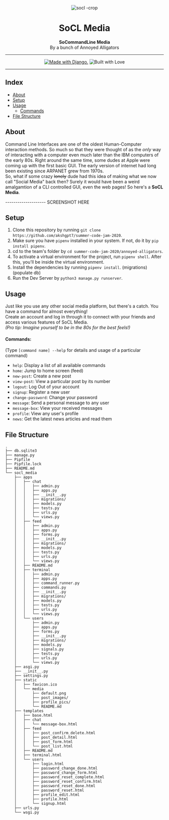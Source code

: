 <div align="center">
  
![socl -crop](https://user-images.githubusercontent.com/20405311/89612675-021b5700-d89e-11ea-8c0e-f6825f1672fd.jpg)
# SoCL Media 
**SoCommandLine Media**<br>
By a bunch of Annoyed Alligators
  
---

<a href="http://www.djangoproject.com/"><img src="https://www.djangoproject.com/m/img/badges/djangomade124x25.gif" border="0" alt="Made with Django." title="Made with Django." /></a>  ![Built with Love](https://img.shields.io/badge/Built%20With-%E2%99%A5-critical?style=for-the-badge&logo=ko-fi)

---

</div>

## Index
- [About](#about)
- [Setup](#setup)
- [Usage](#usage)
  - [Commands](#commands)
- [File Structure](#file-structure)


## About
Command Line Interfaces are one of the oldest Human-Computer interaction methods. So much so that they were thought of as the *only* way of interacting with a computer even much later than the IBM computers of the early 80s. Right around the same time, some dudes at Apple were coming up with the first basic GUI. The early version of internet had long been existing since ARPANET grew from 1970s. <br>
So, what if some crazy ~~lonely~~ dude had this idea of making what we now call "Social Media" back then?
Surely it would have been a weird amalgamtion of a CLI controlled GUI, even the web pages! So here's a **SoCL Media**.


-------------------- SCREENSHOT HERE

## Setup
1. Clone this repository by running `git clone https://github.com/akshgpt7/summer-code-jam-2020`.
2. Make sure you have `pipenv` installed in your system. If not, do it by `pip install pipenv`.
3. cd to the team's folder by `cd summer-code-jam-2020/annoyed-alligators`.
4. To activate a virtual environment for the project, run `pipenv shell`. After this, you'll be inside the virtual environment.
5. Install the dependencies by running `pipenv install`.
(migrations)
(populate db)
6. Run the Dev Server by `python3 manage.py runserver`.

## Usage
Just like you use any other social media platform, but there's a catch. You have a command for almost everything!<br>
Create an account and log in through it to connect with your friends and access various features of SoCL Media.<br>
*(Pro tip: Imagine yourself to be in the 80s for the best feels!)*

#### Commands:
(Type `[command name] --help` for details and usage of a particular command)
- `help`: Display a list of all available commands
- `home`: Jump to home screen (feed)
- `new-post`: Create a new post
- `view-post`: View a particular post by its number
- `logout`: Log Out of your account
- `signup`: Register a new user
- `change-password`: Change your password
- `message`: Send a personal message to any user
- `message-box`: View your received messages
- `profile`: View any user's profile 
- `news`: Get the latest news articles and read them

## File Structure
```
.
├── db.sqlite3
├── manage.py
├── Pipfile
├── Pipfile.lock
├── README.md
└── socl_media
    ├── apps
    │   ├── chat
    │   │   ├── admin.py
    │   │   ├── apps.py
    │   │   ├── __init__.py
    │   │   ├── migrations/
    │   │   ├── models.py
    │   │   ├── tests.py
    │   │   ├── urls.py
    │   │   └── views.py
    │   ├── feed
    │   │   ├── admin.py
    │   │   ├── apps.py
    │   │   ├── forms.py
    │   │   ├── __init__.py
    │   │   ├── migrations/
    │   │   ├── models.py
    │   │   ├── tests.py
    │   │   ├── urls.py
    │   │   └── views.py
    │   ├── README.md
    │   ├── terminal
    │   │   ├── admin.py
    │   │   ├── apps.py
    │   │   ├── command_runner.py
    │   │   ├── commands.py
    │   │   ├── __init__.py
    │   │   ├── migrations/
    │   │   ├── models.py
    │   │   ├── tests.py
    │   │   ├── urls.py
    │   │   └── views.py
    │   └── users
    │       ├── admin.py
    │       ├── apps.py
    │       ├── forms.py
    │       ├── __init__.py
    │       ├── migrations/
    │       ├── models.py
    │       ├── signals.py
    │       ├── tests.py
    │       ├── urls.py
    │       └── views.py
    ├── asgi.py
    ├── __init__.py
    ├── settings.py
    ├── static
    │   ├── favicon.ico
    │   └── media
    │       ├── default.png
    │       ├── post_images/
    │       ├── profile_pics/
    │       └── README.md
    ├── templates
    │   ├── base.html
    │   ├── chat
    │   │   └── message-box.html
    │   ├── feed
    │   │   ├── post_confirm_delete.html
    │   │   ├── post_detail.html
    │   │   ├── post_form.html
    │   │   └── post_list.html
    │   ├── README.md
    │   ├── terminal.html
    │   └── users
    │       ├── login.html
    │       ├── password_change_done.html
    │       ├── password_change_form.html
    │       ├── password_reset_complete.html
    │       ├── password_reset_confirm.html
    │       ├── password_reset_done.html
    │       ├── password_reset.html
    │       ├── profile_edit.html
    │       ├── profile.html
    │       └── signup.html
    ├── urls.py
    └── wsgi.py
```
